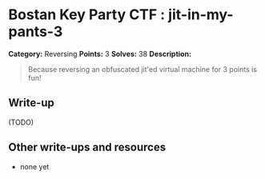 # Bostan Key Party CTF : jit-in-my-pants-3

**Category:** Reversing
**Points:** 3
**Solves:** 38
**Description:**

>Because reversing an obfuscated jit'ed virtual machine for 3 points is fun!  


## Write-up

(TODO)

## Other write-ups and resources

* none yet
